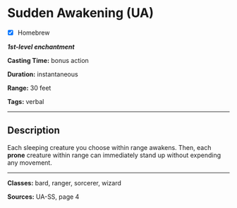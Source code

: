 # Sudden Awakening (UA)

- [x] Homebrew

***1st-level enchantment***

**Casting Time:** bonus action

**Duration:** instantaneous

**Range:** 30 feet

**Tags:** verbal

---

## Description
Each sleeping creature you choose within range awakens. Then, each **prone** creature within range can immediately stand up without expending any movement.

---

**Classes:** bard, ranger, sorcerer, wizard

**Sources:** UA-SS, page 4
